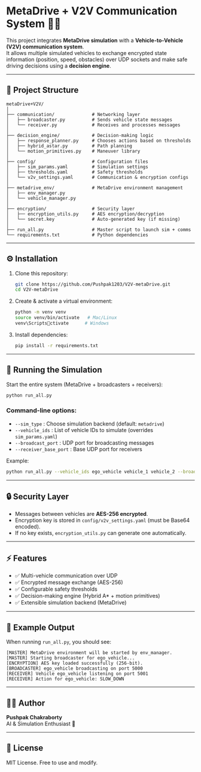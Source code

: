 # MetaDrive + V2V Communication System 🚗📡

This project integrates **MetaDrive simulation** with a **Vehicle-to-Vehicle (V2V) communication system**.  
It allows multiple simulated vehicles to exchange encrypted state information (position, speed, obstacles) over UDP sockets and make safe driving decisions using a **decision engine**.

---

## 📂 Project Structure

```
metaDrive+V2V/
│
├── communication/              # Networking layer
│   ├── broadcaster.py          # Sends vehicle state messages
│   └── receiver.py             # Receives and processes messages
│
├── decision_engine/            # Decision-making logic
│   ├── response_planner.py     # Chooses actions based on thresholds
│   ├── hybrid_astar.py         # Path planning
│   └── motion_primitives.py    # Maneuver library
│
├── config/                     # Configuration files
│   ├── sim_params.yaml         # Simulation settings
│   ├── thresholds.yaml         # Safety thresholds
│   └── v2v_settings.yaml       # Communication & encryption configs
│
├── metadrive_env/              # MetaDrive environment management
│   ├── env_manager.py
│   └── vehicle_manager.py
│
├── encryption/                 # Security layer
│   ├── encryption_utils.py     # AES encryption/decryption
│   └── secret.key              # Auto-generated key (if missing)
│
├── run_all.py                  # Master script to launch sim + comms
└── requirements.txt            # Python dependencies
```

---

## ⚙️ Installation

1. Clone this repository:
   ```bash
   git clone https://github.com/Pushpak1203/V2V-metaDrive.git
   cd V2V-metaDrive
   ```

2. Create & activate a virtual environment:
   ```bash
   python -m venv venv
   source venv/bin/activate   # Mac/Linux
   venv\Scriptsctivate      # Windows
   ```

3. Install dependencies:
   ```bash
   pip install -r requirements.txt
   ```

---

## 🚀 Running the Simulation

Start the entire system (MetaDrive + broadcasters + receivers):

```bash
python run_all.py
```

### Command-line options:
- `--sim_type` : Choose simulation backend (default: `metadrive`)
- `--vehicle_ids` : List of vehicle IDs to simulate (overrides `sim_params.yaml`)
- `--broadcast_port` : UDP port for broadcasting messages
- `--receiver_base_port` : Base UDP port for receivers

Example:
```bash
python run_all.py --vehicle_ids ego_vehicle vehicle_1 vehicle_2 --broadcast_port 5000 --receiver_base_port 5001
```

---

## 🔒 Security Layer

- Messages between vehicles are **AES-256 encrypted**.
- Encryption key is stored in `config/v2v_settings.yaml` (must be Base64 encoded).
- If no key exists, `encryption_utils.py` can generate one automatically.

---

## ⚡ Features

- ✅ Multi-vehicle communication over UDP
- ✅ Encrypted message exchange (AES-256)
- ✅ Configurable safety thresholds
- ✅ Decision-making engine (Hybrid A* + motion primitives)
- ✅ Extensible simulation backend (MetaDrive)

---

## 🧪 Example Output

When running `run_all.py`, you should see:

```
[MASTER] MetaDrive environment will be started by env_manager.
[MASTER] Starting broadcaster for ego_vehicle...
[ENCRYPTION] AES key loaded successfully (256-bit).
[BROADCASTER] ego_vehicle broadcasting on port 5000
[RECEIVER] Vehicle ego_vehicle listening on port 5001
[RECEIVER] Action for ego_vehicle: SLOW_DOWN
```

---

## 👨‍💻 Author
**Pushpak Chakraborty**  
AI & Simulation Enthusiast 🚀

---

## 📜 License
MIT License. Free to use and modify.
